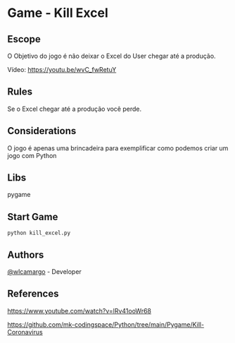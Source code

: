 # Game - Kill Excel

## Escope
O Objetivo do jogo é não deixar o Excel do User chegar até a produção. 

Vídeo: https://youtu.be/wvC_fwRetuY

## Rules
Se o Excel chegar até a produção você perde.

## Considerations
O jogo é apenas uma brincadeira para exemplificar como podemos criar um jogo com Python

## Libs
pygame

## Start Game
    python kill_excel.py

## Authors
[@wlcamargo](https://www.linkedin.com/in/wallace-camargo-35b615171/) - Developer

## References
https://www.youtube.com/watch?v=lRv41ooWr68

https://github.com/mk-codingspace/Python/tree/main/Pygame/Kill-Coronavirus
